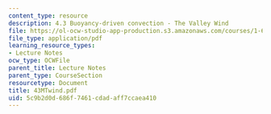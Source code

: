 ```yaml
---
content_type: resource
description: 4.3 Buoyancy-driven convection - The Valley Wind
file: https://ol-ocw-studio-app-production.s3.amazonaws.com/courses/1-63-advanced-fluid-dynamics-of-the-environment-fall-2002/5c9b2d0d686f7461cdadaff7ccaea410_43MTwind.pdf
file_type: application/pdf
learning_resource_types:
- Lecture Notes
ocw_type: OCWFile
parent_title: Lecture Notes
parent_type: CourseSection
resourcetype: Document
title: 43MTwind.pdf
uid: 5c9b2d0d-686f-7461-cdad-aff7ccaea410
---
```

